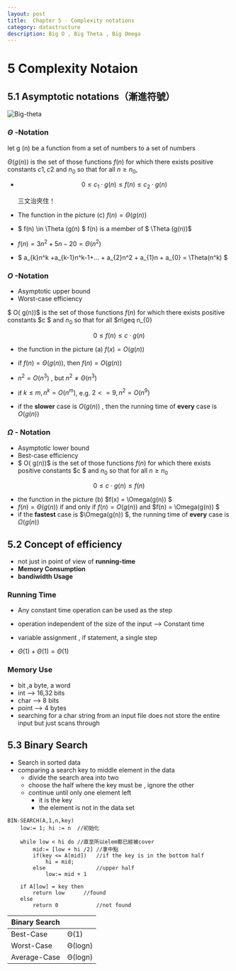 ```yaml
---
layout: post
title:  Chapter 5 - Complexity notations
category: datastructure
description: Big O , Big Theta , Big Omega
---
```


# 5 Complexity Notaion

## 5.1 Asymptotic notations（漸進符號）

![Big-theta](https://i.imgur.com/KadyP7p.png)

### $\Theta$ -Notation


let g (n) be a function from a set of numbers to a set of numbers

$\Theta( g(n))$ is the set of those functions $f(n)$ for  which there exists positive constants $c1,c2$ and $n_{0}$ so that for all $n\geq n_{0}$,

-  $$
   0 \leq c_{1} \cdot g(n) \leq f(n) \leq c_{2} \cdot g(n)
   $$

   三文治夾住！

-  The function in the picture (c) $f(n) = \Theta (g(n))$

-  $ f(n) \in \Theta (g(n) $    f(n) is a member of $ \Theta (g(n))$ 

-   $f(n) = 3n^2 + 5n - 20 = \Theta (n^2)$

-  $
   a_{k}n^k +a_{k-1}n^k-1+... + a_{2}n^2 + a_{1}n + a_{0} = \Theta(n^k)
   $



### $O$ -Notation

-  Asymptotic upper bound
-  Worst-case efficiency


$  O( g(n))$ is the set of those functions $f(n)$ for which there exists positive constants  $c $  and  $n_{0}$ so that for all $n\geq n_{0}

$$
0 \leq f(n) \leq  c \cdot g(n)
$$



-  the function in the picture (a) $f(x) = O(g(n))$

-  if $f(n) = \Theta(g(n))$, then $f(n) =O(g(n))$
-  $n^2 = O(n^3)$ , but $n^2 \neq  \Theta(n^3)$
-  if $k\leq m, n^k = O(n^m)$, e.g. $2<=9, n^2 = O(n^9)$
-  if the **slower** case is $O(g(n))$ , then the running time of **every** case is $O(g(n))$ 



### $\Omega$ - Notation

-  Asymptotic lower bound
-  Best-case efficiency
-  
  $  O( g(n))$ is the set of those functions $f(n)$ for which there exists positive constants  $c $  and  $n_{0}$ so that for all $n\geq n_{0}$
  
$$
0\leq   c \cdot g(n) \leq f(n) 
$$

-  the function in the picture (b) $f(x) = \Omega(g(n)) $
-  $f(n)=\Theta(g(n) )$ if and only if $f(n) = O(g(n))$ and  $f(n) = \Omega(g(n)) $
-  if the **fastest** case is $\Omega(g(n)) $, the running time of **every** case is $\Omega(g(n))$



## 5.2 Concept of efficiency

-  not just in point of view of **running-time**
-  **Memory Consumption** 
-  **bandiwidth Usage**



### Running Time 

-  Any constant time operation can be used as the step
-  operation independent of the size of the input —> Constant time
-  variable assignment , if statement, a single step

-  $\Theta(1) + \Theta(1) = \Theta(1)$



### Memory Use

-  bit ,a byte,  a word
-  int —> 16,32 bits
-  char —> 8 bits
-  point —> 4 bytes
-  searching for a char string from an input file does not store the entire input but just scans through 



## 5.3 Binary Search

-   Search in sorted data
-  comparing a search key to middle element in the data
   -  divide the search area into two 
   -  choose the half where the key must be , ignore the other
   -  continue until only one element left
      -  it is the key 
      -  the element is not in the data set

```pseudocode
BIN-SEARCH(A,1,n,key)
	low:= 1; hi := n  //初始化
	
	while low < hi do //直至所以elem都已經被cover
		mid:= [low + hi /2]	//拿中點
		if(key <= A[mid])	//if the key is in the bottom half 
			hi = mid;
		else				//upper half 
			low:= mid + 1
			
	if A[low] = key then
		return low 		//found
	else
		return 0 			//not found
```



| Binary Search |         |
| ------------- | ------- |
| Best-Case     | Θ(1)    |
| Worst-Case    | Θ(logn) |
| Average-Case  | Θ(logn) |